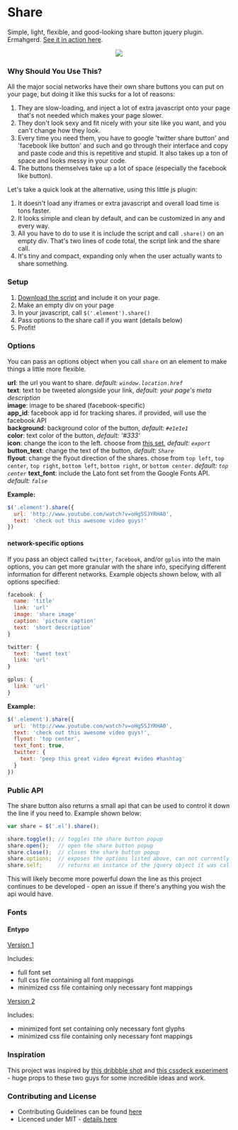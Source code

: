 Share
=====
Simple, light, flexible, and good-looking share button jquery plugin. Ermahgerd. [See it in action here](http://carrot.github.io/share-button/).

<p align="center"><a><img src="http://cl.ly/Ti66/prev.jpg" /></a></p>

### Why Should You Use This?

All the major social networks have their own share buttons you can put on your page, but doing it like this sucks for a lot of reasons:

1. They are slow-loading, and inject a lot of extra javascript onto your page that's not needed which makes your page slower.
2. They don't look sexy and fit nicely with your site like you want, and you can't change how they look.
3. Every time you need them, you have to google 'twitter share button' and 'facebook like button' and such and go through their interface and copy and paste code and this is repetitive and stupid. It also takes up a ton of space and looks messy in your code.
4. The buttons themselves take up a lot of space (especially the facebook like button).

Let's take a quick look at the alternative, using this little js plugin:

1. It doesn't load any iframes or extra javascript and overall load time is tons faster.
2. It looks simple and clean by default, and can be customized in any and every way.
3. All you have to do to use it is include the script and call `.share()` on an empty div. That's two lines of code total, the script link and the share call.
4. It's tiny and compact, expanding only when the user actually wants to share something.

### Setup

1. [Download the script](https://github.com/carrot/share-button/releases/download/v0.0.3/share.min.js) and include it on your page.
2. Make an empty div on your page
3. In your javascript, call `$('.element').share()`
4. Pass options to the share call if you want (details below)
5. Profit!

### Options

You can pass an options object when you call `share` on an element to make things a little more flexible.

**url**: the url you want to share. _default: `window.location.href`_    
**text**: text to be tweeted alongside your link, _default: your page's meta description_    
**image**: image to be shared (facebook-specific)    
**app_id**: facebook app id for tracking shares. if provided, will use the facebook API    
**background**: background color of the button, _default: `#e1e1e1`_    
**color**: text color of the button, _default: '#333'_    
**icon**: change the icon to the left. choose from [this set](http://weloveiconfonts.com/#entypo), _default: `export`_    
**button_text**: change the text of the button, _default: `Share`_    
**flyout**: change the flyout direction of the shares. chose from `top left`, `top center`, `top right`, `bottom left`, `bottom right`, or `bottom center`. _default: `top center`_
**text_font**: include the Lato font set from the Google Fonts API. _default: `false`_

**Example:**

```js
$('.element').share({
  url: 'http://www.youtube.com/watch?v=oHg5SJYRHA0',
  text: 'check out this awesome video guys!'
})
```

#### network-specific options
If you pass an object called `twitter`, `facebook`, and/or `gplus` into the main options, you can get more granular with the share info, specifying different information for different networks. Example objects shown below, with all options specified:

```js
facebook: {
  name: 'title'
  link: 'url'
  image: 'share image'
  caption: 'picture caption'
  text: 'short description'
}

twitter: {
  text: 'tweet text'
  link: 'url'
}

gplus: {
  link: 'url'
}
```

**Example:**

```js
$('.element').share({
  url: 'http://www.youtube.com/watch?v=oHg5SJYRHA0',
  text: 'check out this awesome video guys!',
  flyout: 'top center',
  text_font: true,
  twitter: {
    text: 'peep this great video #great #video #hashtag'
  }
})
```

### Public API

The share button also returns a small api that can be used to control it down the line if you need to. Example shown below:

```js
var share = $('.el').share();

share.toggle(); // toggles the share button popup
share.open();   // open the share button popup
share.close();  // closes the share button popup
share.options;  // exposes the options listed above, can not currently be changed interactively
share.self;     // returns an instance of the jquery object it was called on (for chaining)

```

This will likely become more powerful down the line as this project continues to be developed - open an issue if there's anything you wish the api would have.

### Fonts ###

#### Entypo ###

[Version 1](https://www.sharebutton.co/fonts/entypo.zip)

Includes:
- full font set
- full css file containing all font mappings
- minimized css file containing only necessary font mappings

[Version 2](https://www.sharebutton.co/fonts/v2/entypo.zip)

Includes:
- minimized font set containing only necessary font glyphs
- minimized css file containing only necessary font mappings

### Inspiration

This project was inspired by [this dribbble shot](http://dribbble.com/shots/1072278) and [this cssdeck experiment](http://cssdeck.com/labs/css-social-share-button) - huge props to these two guys for some incredible ideas and work.

### Contributing and License

- Contributing Guidelines can be found [here](contributing.md)
- Licenced under MIT - [details here](license.md)
